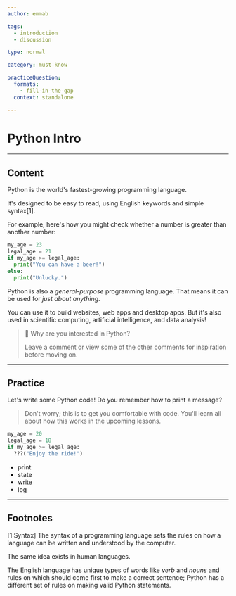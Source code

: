 ```yaml
---
author: emmab

tags:
  - introduction
  - discussion

type: normal

category: must-know

practiceQuestion:
  formats:
    - fill-in-the-gap
  context: standalone

---
```


# Python Intro


---

## Content


Python is the world's fastest-growing programming language.

It's designed to be easy to read, using English keywords and simple syntax[1].

For example, here's how you might check whether a number is greater than another number:

```python
my_age = 23
legal_age = 21
if my_age >= legal_age:
  print("You can have a beer!")
else:
  print("Unlucky.")
```

Python is also a *general-purpose* programming language. That means it can be used for *just about anything*. 

You can use it to build websites, web apps and desktop apps. But it's also used in scientific computing, artificial intelligence, and data analysis!

> 💬 Why are you interested in Python?
>
> Leave a comment or view some of the other comments for inspiration before moving on.

---

## Practice

Let's write some Python code! Do you remember how to print a message?

> Don't worry; this is to get you comfortable with code. 
> You'll learn all about how this works in the upcoming lessons.

```python
my_age = 20
legal_age = 18
if my_age >= legal_age:
  ???("Enjoy the ride!")
```

- print
- state
- write
- log

---

## Footnotes

[1:Syntax]
The syntax of a programming language sets the rules on how a language can be written and understood by the computer.

The same idea exists in human languages. 

The English language has unique types of words like *verb* and *nouns* and rules on which should come first to make a correct sentence; Python has a different set of rules on making valid Python statements.
